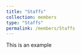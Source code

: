 ```yaml
---
title: "Staffs"
collection: members
type: "Staffs"
permalink: /members/Staffs
---
```


This is an example

